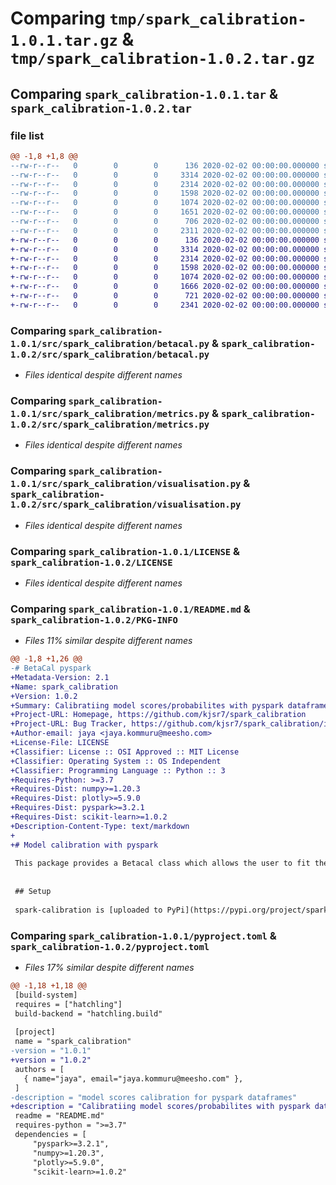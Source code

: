 # Comparing `tmp/spark_calibration-1.0.1.tar.gz` & `tmp/spark_calibration-1.0.2.tar.gz`

## Comparing `spark_calibration-1.0.1.tar` & `spark_calibration-1.0.2.tar`

### file list

```diff
@@ -1,8 +1,8 @@
--rw-r--r--   0        0        0      136 2020-02-02 00:00:00.000000 spark_calibration-1.0.1/src/spark_calibration/__init__.py
--rw-r--r--   0        0        0     3314 2020-02-02 00:00:00.000000 spark_calibration-1.0.1/src/spark_calibration/betacal.py
--rw-r--r--   0        0        0     2314 2020-02-02 00:00:00.000000 spark_calibration-1.0.1/src/spark_calibration/metrics.py
--rw-r--r--   0        0        0     1598 2020-02-02 00:00:00.000000 spark_calibration-1.0.1/src/spark_calibration/visualisation.py
--rw-r--r--   0        0        0     1074 2020-02-02 00:00:00.000000 spark_calibration-1.0.1/LICENSE
--rw-r--r--   0        0        0     1651 2020-02-02 00:00:00.000000 spark_calibration-1.0.1/README.md
--rw-r--r--   0        0        0      706 2020-02-02 00:00:00.000000 spark_calibration-1.0.1/pyproject.toml
--rw-r--r--   0        0        0     2311 2020-02-02 00:00:00.000000 spark_calibration-1.0.1/PKG-INFO
+-rw-r--r--   0        0        0      136 2020-02-02 00:00:00.000000 spark_calibration-1.0.2/src/spark_calibration/__init__.py
+-rw-r--r--   0        0        0     3314 2020-02-02 00:00:00.000000 spark_calibration-1.0.2/src/spark_calibration/betacal.py
+-rw-r--r--   0        0        0     2314 2020-02-02 00:00:00.000000 spark_calibration-1.0.2/src/spark_calibration/metrics.py
+-rw-r--r--   0        0        0     1598 2020-02-02 00:00:00.000000 spark_calibration-1.0.2/src/spark_calibration/visualisation.py
+-rw-r--r--   0        0        0     1074 2020-02-02 00:00:00.000000 spark_calibration-1.0.2/LICENSE
+-rw-r--r--   0        0        0     1666 2020-02-02 00:00:00.000000 spark_calibration-1.0.2/README.md
+-rw-r--r--   0        0        0      721 2020-02-02 00:00:00.000000 spark_calibration-1.0.2/pyproject.toml
+-rw-r--r--   0        0        0     2341 2020-02-02 00:00:00.000000 spark_calibration-1.0.2/PKG-INFO
```

### Comparing `spark_calibration-1.0.1/src/spark_calibration/betacal.py` & `spark_calibration-1.0.2/src/spark_calibration/betacal.py`

 * *Files identical despite different names*

### Comparing `spark_calibration-1.0.1/src/spark_calibration/metrics.py` & `spark_calibration-1.0.2/src/spark_calibration/metrics.py`

 * *Files identical despite different names*

### Comparing `spark_calibration-1.0.1/src/spark_calibration/visualisation.py` & `spark_calibration-1.0.2/src/spark_calibration/visualisation.py`

 * *Files identical despite different names*

### Comparing `spark_calibration-1.0.1/LICENSE` & `spark_calibration-1.0.2/LICENSE`

 * *Files identical despite different names*

### Comparing `spark_calibration-1.0.1/README.md` & `spark_calibration-1.0.2/PKG-INFO`

 * *Files 11% similar despite different names*

```diff
@@ -1,8 +1,26 @@
-# BetaCal pyspark
+Metadata-Version: 2.1
+Name: spark_calibration
+Version: 1.0.2
+Summary: Calibratiing model scores/probabilites with pyspark dataframes
+Project-URL: Homepage, https://github.com/kjsr7/spark_calibration
+Project-URL: Bug Tracker, https://github.com/kjsr7/spark_calibration/issues
+Author-email: jaya <jaya.kommuru@meesho.com>
+License-File: LICENSE
+Classifier: License :: OSI Approved :: MIT License
+Classifier: Operating System :: OS Independent
+Classifier: Programming Language :: Python :: 3
+Requires-Python: >=3.7
+Requires-Dist: numpy>=1.20.3
+Requires-Dist: plotly>=5.9.0
+Requires-Dist: pyspark>=3.2.1
+Requires-Dist: scikit-learn>=1.0.2
+Description-Content-Type: text/markdown
+
+# Model calibration with pyspark
 
 This package provides a Betacal class which allows the user to fit the default beta calibration model and predict calibrated scores
 
 
 ## Setup
 
 spark-calibration is [uploaded to PyPi](https://pypi.org/project/spark-calibration/) and can be installed with this command:
```

### Comparing `spark_calibration-1.0.1/pyproject.toml` & `spark_calibration-1.0.2/pyproject.toml`

 * *Files 17% similar despite different names*

```diff
@@ -1,18 +1,18 @@
 [build-system]
 requires = ["hatchling"]
 build-backend = "hatchling.build"
 
 [project]
 name = "spark_calibration"
-version = "1.0.1"
+version = "1.0.2"
 authors = [
   { name="jaya", email="jaya.kommuru@meesho.com" },
 ]
-description = "model scores calibration for pyspark dataframes"
+description = "Calibratiing model scores/probabilites with pyspark dataframes"
 readme = "README.md"
 requires-python = ">=3.7"
 dependencies = [
     "pyspark>=3.2.1",
     "numpy>=1.20.3",
     "plotly>=5.9.0",
     "scikit-learn>=1.0.2"
```

